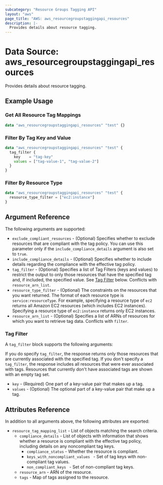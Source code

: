 ```yaml
---
subcategory: "Resource Groups Tagging API"
layout: "aws"
page_title: "AWS: aws_resourcegroupstaggingapi_resources"
description: |-
  Provides details about resource tagging.
---
```


# Data Source: aws_resourcegroupstaggingapi_resources

Provides details about resource tagging.

## Example Usage

### Get All Resource Tag Mappings

```terraform
data "aws_resourcegroupstaggingapi_resources" "test" {}
```

### Filter By Tag Key and Value

```terraform
data "aws_resourcegroupstaggingapi_resources" "test" {
  tag_filter {
    key    = "tag-key"
    values = ["tag-value-1", "tag-value-2"]
  }
}
```

### Filter By Resource Type

```terraform
data "aws_resourcegroupstaggingapi_resources" "test" {
  resource_type_filter = ["ec2:instance"]
}
```


## Argument Reference

The following arguments are supported:

* `exclude_compliant_resources` - (Optional) Specifies whether to exclude resources that are compliant with the tag policy. You can use this parameter only if the `include_compliance_details` argument is also set to `true`.
* `include_compliance_details` - (Optional) Specifies whether to include details regarding the compliance with the effective tag policy.
* `tag_filter` - (Optional) Specifies a list of Tag Filters (keys and values) to restrict the output to only those resources that have the specified tag and, if included, the specified value. See [Tag Filter](#tag-filter) below. Conflicts with `resource_arn_list`.
* `resource_type_filter` - (Optional) The constraints on the resources that you want returned. The format of each resource type is `service:resourceType`. For example, specifying a resource type of `ec2` returns all Amazon EC2 resources (which includes EC2 instances). Specifying a resource type of `ec2:instance` returns only EC2 instances.
* `resource_arn_list` - (Optional) Specifies a list of ARNs of resources for which you want to retrieve tag data. Conflicts with `filter`.

### Tag Filter

A `tag_filter` block supports the following arguments:

If you do specify `tag_filter`, the response returns only those resources that are currently associated with the specified tag.
If you don't specify a `tag_filter`, the response includes all resources that were ever associated with tags. Resources that currently don't have associated tags are shown with an empty tag set.

* `key` - (Required) One part of a key-value pair that makes up a tag.
* `values` - (Optional) The optional part of a key-value pair that make up a tag.

## Attributes Reference

In addition to all arguments above, the following attributes are exported:

* `resource_tag_mapping_list` - List of objects matching the search criteria.
    * `compliance_details` - List of objects with information that shows whether a resource is compliant with the effective tag policy, including details on any noncompliant tag keys.
        * `compliance_status` - Whether the resource is compliant.
        * `keys_with_noncompliant_values ` - Set of tag keys with non-compliant tag values.
        * `non_compliant_keys ` - Set of non-compliant tag keys.
    * `resource_arn` - ARN of the resource.
    * `tags` - Map of tags assigned to the resource.
